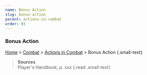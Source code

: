 ```yaml
---
name: Bonus Action
slug: bonus-action
parent: actions-in-combat
order: 03
---
```

### Bonus Action
[Home](dm-operations-center) > [Combat](combat) > [Actions in Combat](actions-in-combat) > Bonus Action {.small-text}

> **Sources** <br/>
> Player's Handbook, p. xxx
{.read .small-text}